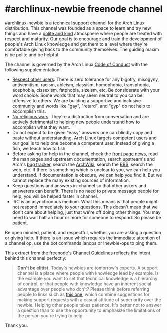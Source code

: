 # \#archlinux-newbie freenode channel

\#archlinux-newbie is a technical support channel for the [Arch Linux][] distribution. This channel was founded as a space to learn and try new things and have a [polite and kind][be cordial] atmosphere where people are treated with respect and maturity. Our goal is to encourage and train the development of people's Arch Linux knowledge and get them to a level where they're comfortable giving back to the community themselves. The guiding maxim is be polite and be helpful.

The channel is governed by the Arch Linux [Code of Conduct][] with the following supplementation.

* [Respect other users]. There is zero tolerance for any bigotry, misogyny, antisemitism, racism, ableism, classism, homophobia, transphobia, acephobia, cissexism, fatphobia, sizeism, etc. Be considerate with your word choice. Some words that may seem neutral to you can be offensive to others. We are building a supportive and inclusive community and words like "gay", "retard", and "gyp" do not help to accomplish this.
* [No religious wars]. They're a distraction from conversation and are actively detrimental to helping new people understand how to accomplish what they want.
* Do not expect to be given "easy" answers one can blindly copy and paste without understanding. Arch Linux targets competent users and our goal is to help one become a competent user. Instead of giving a fish, we teach how to fish.
* Before asking for help in the channel, check the [front page news][Arch Linux], read the man pages and upstream documentation, search upstream's and Arch's [bug tracker][flyspray], search the [ArchWiki][], search the [BBS][], search the web, etc. If there is something which is unclear to you, we can help you understand. If documentation is obscure, we can help you find it. But we cannot replace the many existing sources of information.
* Keep questions and answers in-channel so that other askers and answerers can benefit. There is no need to private message people for help, you will be helped faster in channel.
* IRC is an asynchronous medium. What this means is that people might not respond immediately to your questions. This doesn't mean that we don't care about helping, just that we're off doing other things. You may need to wait half an hour or more for someone to respond. So please be patient.

Be open minded, patient, and respectful, whether you are asking a question or giving help. If there is an issue which requires the immediate attention of a channel op, use the bot commands !anops or !newbie-ops to ping them.

This extract from the freenode's [Channel Guidelines][] reflects the intent behind this channel perfectly:

> **Don't be elitist.** Today's newbies are tomorrow's experts. A support channel is a place where people with knowledge lead by example. Is the example you want to set that technical knowledge is a hierarchy of control, or that people with knowledge have an inherent social advantage over people who don't? Please think before referring people to links such as [this one,][questions] which combine suggestions for making support requests with a casual attitude of superiority over the newbie. Helping other people takes patience. It's better not to answer a question than to use the opportunity to emphasize the limitations of the person you're trying to help.

Thank you.

[Arch Linux]: https://www.archlinux.org/
[be cordial]: https://www.kennethreitz.org/essays/be-cordial-or-be-on-your-way
[Code of Conduct]: https://wiki.archlinux.org/index.php/Code_of_conduct
[Respect other users]: https://wiki.archlinux.org/index.php/Code_of_conduct#Respect
[No religious wars]: https://wiki.archlinux.org/index.php/Code_of_conduct#Personal_topics.2Frants
[flyspray]: https://bugs.archlinux.org/
[ArchWiki]: https://wiki.archlinux.org/
[BBS]: https://bbs.archlinux.org/
[Channel Guidelines]: http://freenode.net/changuide
[questions]: http://www.catb.org/~esr/faqs/smart-questions.html
